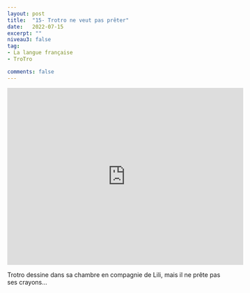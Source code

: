 ```yaml
---
layout: post
title:  "15- Trotro ne veut pas prêter"
date:   2022-07-15
excerpt: ""
niveau3: false
tag:
- La langue française
- TroTro

comments: false
---
```

<center>
<img style="display: none;" src="/assets/img/thumbnails/trotro-15.jpg" alt="" width="1" height="1">
<iframe width="542px" height="406px" src="https://www.youtube.com/embed/xlRrGCD03J8?rel=0&controls=1&showinfo=0&modestbranding=1&enablejsapi=1" allowfullscreen frameborder="0" ></iframe></center>

Trotro dessine dans sa chambre en compagnie de Lili, mais il ne prête pas ses crayons...
